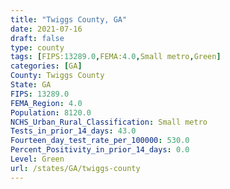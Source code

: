 ```yaml
---
title: "Twiggs County, GA"
date: 2021-07-16
draft: false
type: county
tags: [FIPS:13289.0,FEMA:4.0,Small metro,Green]
categories: [GA]
County: Twiggs County
State: GA
FIPS: 13289.0
FEMA_Region: 4.0
Population: 8120.0
NCHS_Urban_Rural_Classification: Small metro
Tests_in_prior_14_days: 43.0
Fourteen_day_test_rate_per_100000: 530.0
Percent_Positivity_in_prior_14_days: 0.0
Level: Green
url: /states/GA/twiggs-county
---
```



